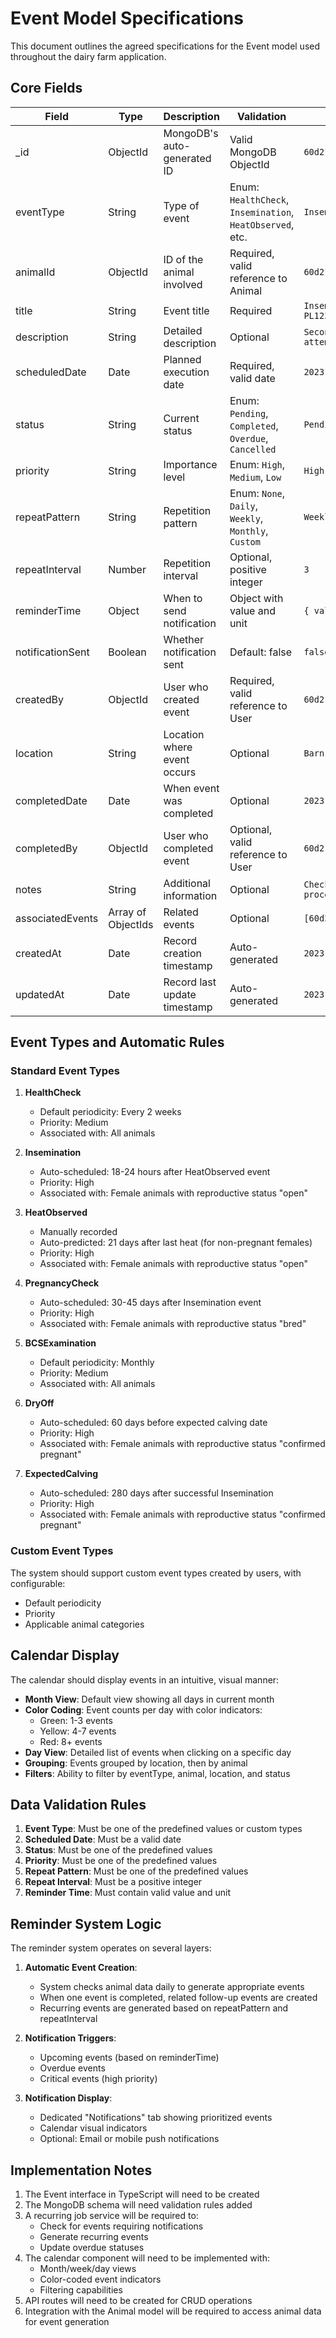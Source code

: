 # Event Model Specifications

This document outlines the agreed specifications for the Event model used throughout the dairy farm application.

## Core Fields

| Field | Type | Description | Validation | Example |
|-------|------|-------------|------------|---------|
| _id | ObjectId | MongoDB's auto-generated ID | Valid MongoDB ObjectId | `60d21b4667d0d8992e610c85` |
| eventType | String | Type of event | Enum: `HealthCheck`, `Insemination`, `HeatObserved`, etc. | `Insemination` |
| animalId | ObjectId | ID of the animal involved | Required, valid reference to Animal | `60d21b4667d0d8992e610c85` |
| title | String | Event title | Required | `Insemination for PL123456789012` |
| description | String | Detailed description | Optional | `Second insemination attempt` |
| scheduledDate | Date | Planned execution date | Required, valid date | `2023-06-15` |
| status | String | Current status | Enum: `Pending`, `Completed`, `Overdue`, `Cancelled` | `Pending` |
| priority | String | Importance level | Enum: `High`, `Medium`, `Low` | `High` |
| repeatPattern | String | Repetition pattern | Enum: `None`, `Daily`, `Weekly`, `Monthly`, `Custom` | `Weekly` |
| repeatInterval | Number | Repetition interval | Optional, positive integer | `3` |
| reminderTime | Object | When to send notification | Object with value and unit | `{ value: 1, unit: 'day' }` |
| notificationSent | Boolean | Whether notification sent | Default: false | `false` |
| createdBy | ObjectId | User who created event | Required, valid reference to User | `60d21b4667d0d8992e610c85` |
| location | String | Location where event occurs | Optional | `Barn A` |
| completedDate | Date | When event was completed | Optional | `2023-06-16` |
| completedBy | ObjectId | User who completed event | Optional, valid reference to User | `60d21b4667d0d8992e610c85` |
| notes | String | Additional information | Optional | `Check temperature before procedure` |
| associatedEvents | Array of ObjectIds | Related events | Optional | `[60d21b4667d0d8992e610c86]` |
| createdAt | Date | Record creation timestamp | Auto-generated | `2023-01-15T12:00:00Z` |
| updatedAt | Date | Record last update timestamp | Auto-generated | `2023-04-20T15:30:00Z` |

## Event Types and Automatic Rules

### Standard Event Types

1. **HealthCheck**
   - Default periodicity: Every 2 weeks
   - Priority: Medium
   - Associated with: All animals

2. **Insemination**
   - Auto-scheduled: 18-24 hours after HeatObserved event
   - Priority: High
   - Associated with: Female animals with reproductive status "open"

3. **HeatObserved**
   - Manually recorded
   - Auto-predicted: 21 days after last heat (for non-pregnant females)
   - Priority: High
   - Associated with: Female animals with reproductive status "open"

4. **PregnancyCheck**
   - Auto-scheduled: 30-45 days after Insemination event
   - Priority: High
   - Associated with: Female animals with reproductive status "bred"

5. **BCSExamination**
   - Default periodicity: Monthly
   - Priority: Medium
   - Associated with: All animals

6. **DryOff**
   - Auto-scheduled: 60 days before expected calving date
   - Priority: High
   - Associated with: Female animals with reproductive status "confirmed pregnant"

7. **ExpectedCalving**
   - Auto-scheduled: 280 days after successful Insemination
   - Priority: High
   - Associated with: Female animals with reproductive status "confirmed pregnant"

### Custom Event Types

The system should support custom event types created by users, with configurable:
- Default periodicity
- Priority
- Applicable animal categories

## Calendar Display

The calendar should display events in an intuitive, visual manner:

- **Month View**: Default view showing all days in current month
- **Color Coding**: Event counts per day with color indicators:
  - Green: 1-3 events
  - Yellow: 4-7 events
  - Red: 8+ events
- **Day View**: Detailed list of events when clicking on a specific day
- **Grouping**: Events grouped by location, then by animal
- **Filters**: Ability to filter by eventType, animal, location, and status

## Data Validation Rules

1. **Event Type**: Must be one of the predefined values or custom types
2. **Scheduled Date**: Must be a valid date
3. **Status**: Must be one of the predefined values
4. **Priority**: Must be one of the predefined values
5. **Repeat Pattern**: Must be one of the predefined values
6. **Repeat Interval**: Must be a positive integer
7. **Reminder Time**: Must contain valid value and unit

## Reminder System Logic

The reminder system operates on several layers:

1. **Automatic Event Creation**:
   - System checks animal data daily to generate appropriate events
   - When one event is completed, related follow-up events are created
   - Recurring events are generated based on repeatPattern and repeatInterval

2. **Notification Triggers**:
   - Upcoming events (based on reminderTime)
   - Overdue events
   - Critical events (high priority)

3. **Notification Display**:
   - Dedicated "Notifications" tab showing prioritized events
   - Calendar visual indicators
   - Optional: Email or mobile push notifications

## Implementation Notes

1. The Event interface in TypeScript will need to be created
2. The MongoDB schema will need validation rules added
3. A recurring job service will be required to:
   - Check for events requiring notifications
   - Generate recurring events
   - Update overdue statuses
4. The calendar component will need to be implemented with:
   - Month/week/day views
   - Color-coded event indicators
   - Filtering capabilities
5. API routes will need to be created for CRUD operations
6. Integration with the Animal model will be required to access animal data for event generation